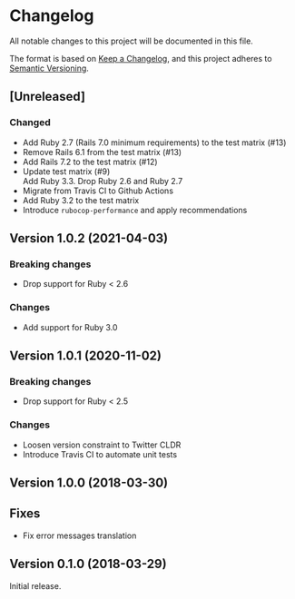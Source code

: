 # Changelog

All notable changes to this project will be documented in this file.

The format is based on [Keep a Changelog](https://keepachangelog.com/en/1.0.0/), and this project adheres to [Semantic Versioning](https://semver.org/spec/v2.0.0.html).

## [Unreleased]

### Changed

* Add Ruby 2.7 (Rails 7.0 minimum requirements) to the test matrix (#13)
* Remove Rails 6.1 from the test matrix (#13)
* Add Rails 7.2 to the test matrix (#12)
* Update test matrix (#9)  
  Add Ruby 3.3. Drop Ruby 2.6 and Ruby 2.7
* Migrate from Travis CI to Github Actions
* Add Ruby 3.2 to the test matrix
* Introduce `rubocop-performance` and apply recommendations

## Version 1.0.2 (2021-04-03)

### Breaking changes

* Drop support for Ruby < 2.6

### Changes

* Add support for Ruby 3.0

## Version 1.0.1 (2020-11-02)

### Breaking changes

* Drop support for Ruby < 2.5

### Changes

* Loosen version constraint to Twitter CLDR
* Introduce Travis CI to automate unit tests

## Version 1.0.0 (2018-03-30)

## Fixes

* Fix error messages translation

## Version 0.1.0 (2018-03-29)

Initial release.
